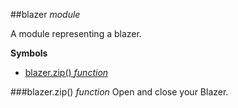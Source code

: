 <a name="module_blazer"></a>
##blazer *module*

A module representing a blazer.

  
**Symbols**  
  * [blazer.zip() *function*](#module_blazer#zip)

<a name="module_blazer#zip"></a>
###blazer.zip() *function*
Open and close your Blazer.

